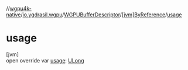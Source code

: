 //[wgpu4k-native](../../../../index.md)/[io.ygdrasil.wgpu](../../index.md)/[WGPUBufferDescriptor](../index.md)/[[jvm]ByReference](index.md)/[usage](usage.md)

# usage

[jvm]\
open override var [usage](usage.md): [ULong](https://kotlinlang.org/api/core/kotlin-stdlib/kotlin/-u-long/index.html)